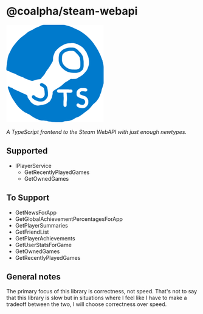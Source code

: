 # @coalpha/steam-webapi

![If anyone wants to make me an icon, I'd be glad](misc/icon.png)

*A TypeScript frontend to the Steam WebAPI with just enough newtypes.*

## Supported

- IPlayerService
   - GetRecentlyPlayedGames
   - GetOwnedGames

## To Support

- GetNewsForApp
- GetGlobalAchievementPercentagesForApp
- GetPlayerSummaries
- GetFriendList
- GetPlayerAchievements
- GetUserStatsForGame
- GetOwnedGames
- GetRecentlyPlayedGames

## General notes

The primary focus of this library is correctness, not speed.
That's not to say that this library is slow but in situations where I feel like
I have to make a tradeoff between the two, I will choose correctness over speed.
